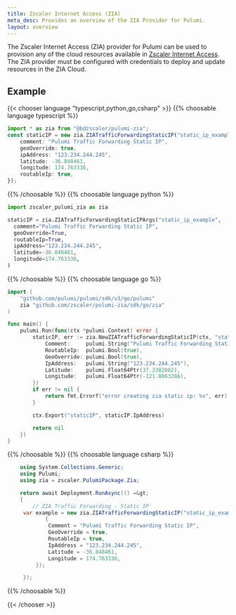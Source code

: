 ```yaml
---
title: Zscaler Internet Access (ZIA)
meta_desc: Provides an overview of the ZIA Provider for Pulumi.
layout: overview
---
```


The Zscaler Internet Access (ZIA) provider for Pulumi can be used to provision any of the cloud resources available in [Zscaler Internet Access](https://help.zscaler.com/zia).
The ZIA provider must be configured with credentials to deploy and update resources in the ZIA Cloud.

## Example

{{< chooser language "typescript,python,go,csharp" >}}
{{% choosable language typescript %}}

```typescript
import * as zia from "@bdzscaler/pulumi-zia";
const staticIP = new zia.ZIATrafficForwardingStaticIP("static_ip_example", {
    comment: "Pulumi Traffic Forwarding Static IP",
    geoOverride: true,
    ipAddress: "123.234.244.245",
    latitude: -36.848461,
    longitude: 174.763336,
    routableIp: true,
});
```

{{% /choosable %}}
{{% choosable language python %}}

```python
import zscaler_pulumi_zia as zia

staticIP = zia.ZIATrafficForwardingStaticIPArgs("static_ip_example",
  comment="Pulumi Traffic Forwarding Static IP",
  geoOverride=True,
  routableIp=True,
  ipAddress="123.234.244.245",
  latitude=-36.848461,
  longitude=174.763336,
)
```

{{% /choosable %}}
{{% choosable language go %}}

```go
import (
	"github.com/pulumi/pulumi/sdk/v3/go/pulumi"
	zia "github.com/zscaler/pulumi-zia/sdk/go/zia"
)

func main() {
	pulumi.Run(func(ctx *pulumi.Context) error {
		staticIP, err := zia.NewZIATrafficForwardingStaticIP(ctx, "static_ip_example", &zia.ZIATrafficForwardingStaticIPArgs{
			Comment:     pulumi.String("Pulumi Traffic Forwarding Static IP"),
			RoutableIp:  pulumi.Bool(true),
			GeoOverride: pulumi.Bool(true),
			IpAddress:   pulumi.String("123.234.244.245"),
			Latitude:    pulumi.Float64Ptr(37.3382082),
			Longitude:   pulumi.Float64Ptr(-121.8863286),
		})
		if err != nil {
			return fmt.Errorf("error creating zia static ip: %v", err)
		}

		ctx.Export("staticIP", staticIP.IpAddress)

		return nil
	})
}
```

{{% /choosable %}}
{{% choosable language csharp %}}

```csharp
    using System.Collections.Generic;
    using Pulumi;
    using zia = zscaler.PulumiPackage.Zia;

    return await Deployment.RunAsync(() =&gt;
    {
        // ZIA Traffic Forwarding - Static IP
     var example = new zia.ZIATrafficForwardingStaticIP("static_ip_example", new()
            {
             Comment = "Pulumi Traffic Forwarding Static IP",
             GeoOverride = true,
             RoutableIp = true,
             IpAddress = "123.234.244.245",
             Latitude = -36.848461,
             Longitude = 174.763336,
         });

     });
```

{{% /choosable %}}

{{< /chooser >}}

